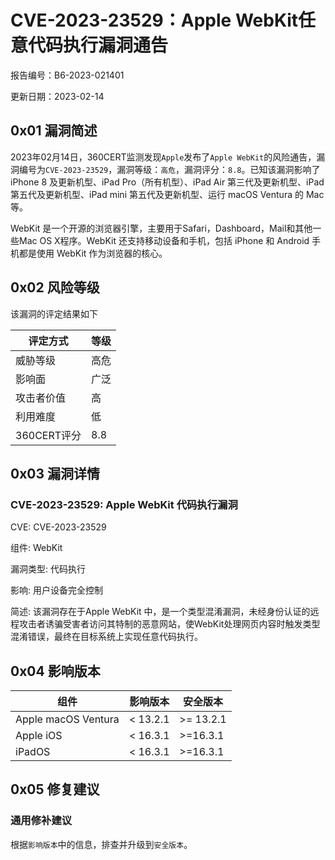 # CVE-2023-23529：Apple WebKit任意代码执行漏洞通告

报告编号：B6-2023-021401

更新日期：2023-02-14

## 0x01  漏洞简述

2023年02月14日，360CERT监测发现`Apple`发布了`Apple WebKit`的风险通告，漏洞编号为`CVE-2023-23529`，漏洞等级：`高危`，漏洞评分：`8.8`。已知该漏洞影响了iPhone 8 及更新机型、iPad Pro（所有机型）、iPad Air 第三代及更新机型、iPad 第五代及更新机型、iPad mini 第五代及更新机型、运行 macOS Ventura 的 Mac等。

WebKit 是一个开源的浏览器引擎，主要用于Safari，Dashboard，Mail和其他一些Mac OS X程序。WebKit 还支持移动设备和手机，包括 iPhone 和 Android 手机都是使用 WebKit 作为浏览器的核心。

## 0x02  风险等级

该漏洞的评定结果如下

| 评定方式    | 等级 |
| ----------- | ---- |
| 威胁等级    | 高危 |
| 影响面      | 广泛 |
| 攻击者价值  | 高   |
| 利用难度    | 低   |
| 360CERT评分 | 8.8  |

## 0x03  漏洞详情

### CVE-2023-23529: Apple WebKit 代码执行漏洞

CVE: CVE-2023-23529

组件: WebKit

漏洞类型: 代码执行

影响: 用户设备完全控制

简述: 该漏洞存在于Apple WebKit 中，是一个类型混淆漏洞，未经身份认证的远程攻击者诱骗受害者访问其特制的恶意网站，使WebKit处理网页内容时触发类型混淆错误，最终在目标系统上实现任意代码执行。

## 0x04  影响版本

| 组件                | 影响版本 | 安全版本  |
| ------------------- | -------- | --------- |
| Apple macOS Ventura | < 13.2.1 | >= 13.2.1 |
| Apple iOS           | < 16.3.1 | >=16.3.1  |
| iPadOS              | < 16.3.1 | >=16.3.1  |

## 0x05  修复建议

### 通用修补建议

根据`影响版本`中的信息，排查并升级到`安全版本`。